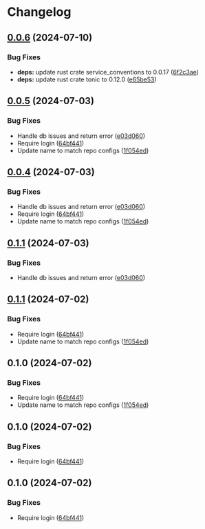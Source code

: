 # Changelog

## [0.0.6](https://github.com/philipcristiano/timeline/compare/v0.0.5...v0.0.6) (2024-07-10)


### Bug Fixes

* **deps:** update rust crate service_conventions to 0.0.17 ([6f2c3ae](https://github.com/philipcristiano/timeline/commit/6f2c3aebb1fc6a269a1bb11c609ef6df4d027100))
* **deps:** update rust crate tonic to 0.12.0 ([e65be53](https://github.com/philipcristiano/timeline/commit/e65be53a8750410ae25179da641ff913a89e5ec9))

## [0.0.5](https://github.com/philipcristiano/timeline/compare/v0.0.4...v0.0.5) (2024-07-03)


### Bug Fixes

* Handle db issues and return error ([e03d060](https://github.com/philipcristiano/timeline/commit/e03d060678bdadf338c8283a6168b822029d97e5))
* Require login ([64bf441](https://github.com/philipcristiano/timeline/commit/64bf44134fa1aa11251bfed3f4800259a3dbf230))
* Update name to match repo configs ([1f054ed](https://github.com/philipcristiano/timeline/commit/1f054ed6f04b633c55634d3a448816863cee8a2c))

## [0.0.4](https://github.com/philipcristiano/timeline/compare/v0.0.3...v0.0.4) (2024-07-03)


### Bug Fixes

* Handle db issues and return error ([e03d060](https://github.com/philipcristiano/timeline/commit/e03d060678bdadf338c8283a6168b822029d97e5))
* Require login ([64bf441](https://github.com/philipcristiano/timeline/commit/64bf44134fa1aa11251bfed3f4800259a3dbf230))
* Update name to match repo configs ([1f054ed](https://github.com/philipcristiano/timeline/commit/1f054ed6f04b633c55634d3a448816863cee8a2c))

## [0.1.1](https://github.com/philipcristiano/timeline/compare/timeline-server-v0.1.0...timeline-server-v0.1.1) (2024-07-03)


### Bug Fixes

* Handle db issues and return error ([e03d060](https://github.com/philipcristiano/timeline/commit/e03d060678bdadf338c8283a6168b822029d97e5))

## [0.1.1](https://github.com/philipcristiano/timeline/compare/v0.1.0...v0.1.1) (2024-07-02)


### Bug Fixes

* Require login ([64bf441](https://github.com/philipcristiano/timeline/commit/64bf44134fa1aa11251bfed3f4800259a3dbf230))
* Update name to match repo configs ([1f054ed](https://github.com/philipcristiano/timeline/commit/1f054ed6f04b633c55634d3a448816863cee8a2c))

## 0.1.0 (2024-07-02)


### Bug Fixes

* Require login ([64bf441](https://github.com/philipcristiano/timeline/commit/64bf44134fa1aa11251bfed3f4800259a3dbf230))
* Update name to match repo configs ([1f054ed](https://github.com/philipcristiano/timeline/commit/1f054ed6f04b633c55634d3a448816863cee8a2c))

## 0.1.0 (2024-07-02)


### Bug Fixes

* Require login ([64bf441](https://github.com/philipcristiano/timeline/commit/64bf44134fa1aa11251bfed3f4800259a3dbf230))

## 0.1.0 (2024-07-02)


### Bug Fixes

* Require login ([64bf441](https://github.com/philipcristiano/timeline/commit/64bf44134fa1aa11251bfed3f4800259a3dbf230))
